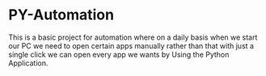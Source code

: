# PY-Automation

This is a basic project for automation where on a daily basis when we start our PC we need to open certain apps manually rather than that with just a single click we can open every app we wants by Using the Python Application.
